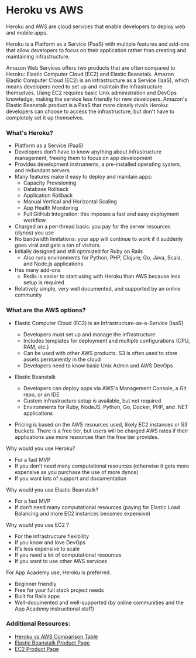 # Heroku vs AWS

Heroku and AWS are cloud services that enable developers to deploy
web and mobile apps.

Heroku is a Platform as a Service (PaaS) with
multiple features and add-ons that allow developers to focus on their
application rather than creating and maintaining infrastructure.

Amazon Web Services offers two products that are often compared to
Heroku: Elastic Computer Cloud (EC2) and Elastic Beanstalk.
Amazon Elastic Computer Cloud (EC2) is an infrastructure as a Service
(IaaS), which means developers need to set up and maintain the
infrastructure themselves. Using EC2 requires basic Unix administration
and DevOps knowledge, making the service less friendly for new developers.
Amazon's Elastic Beanstalk product is a PaaS that more closely rivals
Heroku: developers can choose to access the infrastructure, but don't
have to completely set it up themselves.


### What's Heroku?
- Platform as a Service (PaaS)
- Developers don't have to know anything about infrastructure management,
freeing them to focus on app development
- Provides development instruments, a pre-installed operating system,
and redundant servers
- Many features make it easy to deploy and maintain apps:
  - Capacity Provisioning
  - Database Rollback
  - Application Rollback
  - Manual Vertical and Horizontal Scaling
  - App Health Monitoring
  - Full GitHub Integration: this imposes a fast and easy deployment
  workflow
- Charged on a per-thread basis: you pay for the server resources
(dynos) you use
- No bandwidth limitations: your app will continue to work if it
suddenly goes viral and gets a ton of visitors.
- Initially designed and still optimized for Ruby on Rails
  - Also runs environments for Python, PHP, Clojure, Go, Java, Scala,
  and Node.js applications
- Has many add-ons
  - Redis is easier to start using with Heroku than AWS because less
  setup is required
- Relatively simple, very well documented, and supported by an online
community

### What are the AWS options?
- Elastic Computer Cloud (EC2) is an Infrastructure-as-a-Service (IaaS)
  - Developers must set up and manage the infrastructure
  - Includes templates for deployment and multiple configurations
  (CPU, RAM, etc.)
  - Can be used with other AWS products. S3 is often used to store
  assets permanently in the cloud
  - Developers need to know basic Unix Admin and AWS DevOps

- Elastic Beanstalk
  - Developers can deploy apps via AWS's Management Console, a Git repo,
  or an IDE
  - Custom infrastructure setup is available, but not required
  - Environments for Ruby, NodeJS, Python, Go, Docker, PHP, and .NET
  applications
- Pricing is based on the AWS resources used, likely EC2 instances or
S3 buckets. There is a free tier, but users will be charged AWS rates
if their applications use more resources than the free tier provides.

Why would you use Heroku?
  - For a fast MVP
  - If you don't need many computational resources (otherwise it
    gets more expensive as you purchase the use of more dynos)
  - If you want lots of support and documentation

Why would you use Elastic Beanstalk?
  - For a fast MVP
  - If don't need many computational resources (paying for Elastic Load
    Balancing and more EC2 instances becomes expensive)

Why would you use EC2 ?
  - For the infrastructure flexibility
  - If you know and love DevOps
  - It's less expensive to scale
  - If you need a lot of computational resources
  - If you want to use other AWS services

For App Academy use, Heroku is preferred.
  - Beginner friendly
  - Free for your full stack project needs
  - Built for Rails apps
  - Well-documented and well-supported (by online communities and the
    App Academy instructional staff)

### Additional Resources:
- [Heroku vs AWS Comparison Table][comparison-table]
- [Elastic Beanstalk Product Page][elastic-beanstalk]
- [EC2 Product Page][ec2]

[comparison-table]: https://dzone.com/articles/heroku-or-amazon-web-services-which-is-best-for-your-startup

[elastic-beanstalk]: https://aws.amazon.com/elasticbeanstalk/
[heroku]: https://www.heroku.com/platform
[ec2]: https://aws.amazon.com/ec2/
